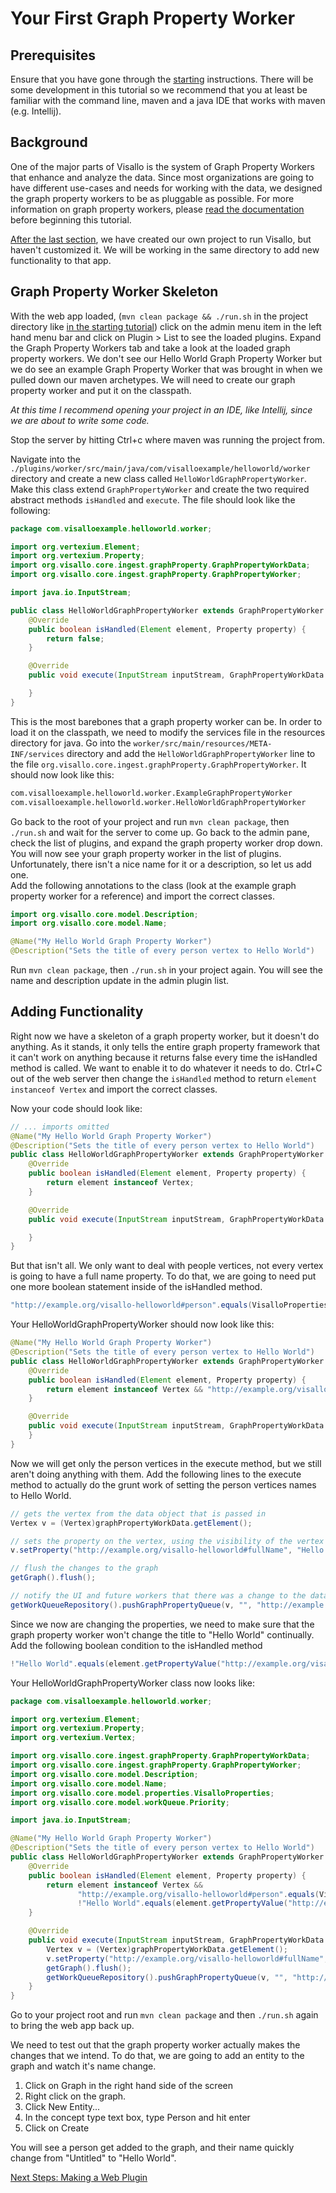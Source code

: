 # Your First Graph Property Worker

## Prerequisites

Ensure that you have gone through the [starting](starting.md) instructions.  There will be some development in this tutorial so we recommend that you at least be familiar with the command line, maven and a java IDE that works with maven (e.g. Intellij).  

## Background

One of the major parts of Visallo is the system of Graph Property Workers that enhance and analyze the data.  Since most organizations are going to have different use-cases and needs for working with the data, we designed the graph property workers to be as pluggable as possible.  For more information on graph property workers, please [read the documentation](../extension-points/back-end/graphpropertyworkers.md) before beginning this tutorial.

[After the last section](starting.md), we have created our own project to run Visallo, but haven't customized it.  We will be working in the same directory to add new functionality to that app.

## Graph Property Worker Skeleton

With the web app loaded, (```mvn clean package && ./run.sh``` in the project directory like [in the starting tutorial](starting.md))  click on the admin menu item in the left hand menu bar and click on Plugin > List to see the loaded plugins.  Expand the Graph Property Workers tab and take a look at the loaded graph property workers.  We don't see our Hello World Graph Property Worker but we do see an example Graph Property Worker that was brought in when we pulled down our maven archetypes.  We will need to create our graph property worker and put it on the classpath.

<i>At this time I recommend opening your project in an IDE, like Intellij, since we are about to write some code.</i>

Stop the server by hitting Ctrl+c where maven was running the project from.

Navigate into the ```./plugins/worker/src/main/java/com/visalloexample/helloworld/worker``` directory and create a new class called `HelloWorldGraphPropertyWorker`.  Make this class extend `GraphPropertyWorker` and create the two required abstract methods `isHandled` and `execute`.  The file should look like the following:


```java
package com.visalloexample.helloworld.worker;

import org.vertexium.Element;
import org.vertexium.Property;
import org.visallo.core.ingest.graphProperty.GraphPropertyWorkData;
import org.visallo.core.ingest.graphProperty.GraphPropertyWorker;

import java.io.InputStream;

public class HelloWorldGraphPropertyWorker extends GraphPropertyWorker {
    @Override
    public boolean isHandled(Element element, Property property) {
        return false;
    }

    @Override
    public void execute(InputStream inputStream, GraphPropertyWorkData graphPropertyWorkData) throws Exception {

    }
}
```

This is the most barebones that a graph property worker can be.  In order to load it on the classpath, we need to modify the services file in the resources directory for java.  Go into the ```worker/src/main/resources/META-INF/services``` directory and add the `HelloWorldGraphPropertyWorker` line to the file ```org.visallo.core.ingest.graphProperty.GraphPropertyWorker```.  It should now look like this:

```bash
com.visalloexample.helloworld.worker.ExampleGraphPropertyWorker
com.visalloexample.helloworld.worker.HelloWorldGraphPropertyWorker
```

Go back to the root of your project and run ```mvn clean package```, then ```./run.sh``` and wait for the server to come up.  Go back to the admin pane, check the list of plugins, and expand the graph property worker drop down.  You will now see your graph property worker in the list of plugins.  Unfortunately, there isn't a nice name for it or a description, so let us add one.  
Add the following annotations to the class (look at the example graph property worker for a reference) and import the correct classes.

```java
import org.visallo.core.model.Description;
import org.visallo.core.model.Name;

@Name("My Hello World Graph Property Worker")
@Description("Sets the title of every person vertex to Hello World")
```

Run ```mvn clean package```, then ```./run.sh``` in your project again.  You will see the name and description update in the admin plugin list.

## Adding Functionality

Right now we have a skeleton of a graph property worker, but it doesn't do anything.  As it stands, it only tells the entire graph property framework that it can't work on anything because it returns false every time the isHandled method is called.  We want to enable it to do whatever it needs to do.  Ctrl+C out of the web server then change the `isHandled` method to return `element instanceof Vertex` and import the correct classes.

Now your code should look like:

```java
// ... imports omitted
@Name("My Hello World Graph Property Worker")
@Description("Sets the title of every person vertex to Hello World")
public class HelloWorldGraphPropertyWorker extends GraphPropertyWorker {
    @Override
    public boolean isHandled(Element element, Property property) {
        return element instanceof Vertex;
    }

    @Override
    public void execute(InputStream inputStream, GraphPropertyWorkData graphPropertyWorkData) throws Exception {

    }
}
```

But that isn't all.  We only want to deal with people vertices, not every vertex is going to have a full name property.  To do that, we are going to need put one more boolean statement inside of the isHandled method.

```java
"http://example.org/visallo-helloworld#person".equals(VisalloProperties.CONCEPT_TYPE.getPropertyValue(element));
```

Your HelloWorldGraphPropertyWorker should now look like this:

```java
@Name("My Hello World Graph Property Worker")
@Description("Sets the title of every person vertex to Hello World")
public class HelloWorldGraphPropertyWorker extends GraphPropertyWorker {
    @Override
    public boolean isHandled(Element element, Property property) {
        return element instanceof Vertex && "http://example.org/visallo-helloworld#person".equals(VisalloProperties.CONCEPT_TYPE.getPropertyValue(element));
    }

    @Override
    public void execute(InputStream inputStream, GraphPropertyWorkData graphPropertyWorkData) throws Exception {
    }
}
```

Now we will get only the person vertices in the execute method, but we still aren't doing anything with them.  Add the following lines to the execute method to actually do the grunt work of setting the person vertices names to Hello World.  

```java
// gets the vertex from the data object that is passed in
Vertex v = (Vertex)graphPropertyWorkData.getElement();

// sets the property on the vertex, using the visibility of the vertex and the authorizations of the graph property worker
v.setProperty("http://example.org/visallo-helloworld#fullName", "Hello World", v.getVisibility(), getAuthorizations());

// flush the changes to the graph
getGraph().flush();

// notify the UI and future workers that there was a change to the data
getWorkQueueRepository().pushGraphPropertyQueue(v, "", "http://example.org/visallo-helloworld#fullName", Priority.NORMAL);
```

Since we now are changing the properties, we need to make sure that the graph property worker won't change the title to "Hello World" continually.  Add the following boolean condition to the isHandled method

```java
!"Hello World".equals(element.getPropertyValue("http://example.org/visallo-helloworld#fullName"))
```

Your HelloWorldGraphPropertyWorker class now looks like:

```java
package com.visalloexample.helloworld.worker;

import org.vertexium.Element;
import org.vertexium.Property;
import org.vertexium.Vertex;

import org.visallo.core.ingest.graphProperty.GraphPropertyWorkData;
import org.visallo.core.ingest.graphProperty.GraphPropertyWorker;
import org.visallo.core.model.Description;
import org.visallo.core.model.Name;
import org.visallo.core.model.properties.VisalloProperties;
import org.visallo.core.model.workQueue.Priority;

import java.io.InputStream;

@Name("My Hello World Graph Property Worker")
@Description("Sets the title of every person vertex to Hello World")
public class HelloWorldGraphPropertyWorker extends GraphPropertyWorker {
    @Override
    public boolean isHandled(Element element, Property property) {
        return element instanceof Vertex &&
               "http://example.org/visallo-helloworld#person".equals(VisalloProperties.CONCEPT_TYPE.getPropertyValue(element)) &&
               !"Hello World".equals(element.getPropertyValue("http://example.org/visallo-helloworld#fullName"));
    }

    @Override
    public void execute(InputStream inputStream, GraphPropertyWorkData graphPropertyWorkData) throws Exception {
        Vertex v = (Vertex)graphPropertyWorkData.getElement();
        v.setProperty("http://example.org/visallo-helloworld#fullName", "Hello World", v.getVisibility(), getAuthorizations());
        getGraph().flush();
        getWorkQueueRepository().pushGraphPropertyQueue(v, "", "http://example.org/visallo-helloworld#fullName", Priority.NORMAL);
    }
}
```

Go to your project root and run ```mvn clean package``` and then ```./run.sh``` again to bring the web app back up.

We need to test out that the graph property worker actually makes the changes that we intend.  To do that, we are going to add an entity to the graph and watch it's name change.

1. Click on Graph in the right hand side of the screen
1. Right click on the graph.
1. Click New Entity...
1. In the concept type text box, type Person and hit enter
1. Click on Create

You will see a person get added to the graph, and their name quickly change from "Untitled" to "Hello World".

[Next Steps: Making a Web Plugin](webplugin.md)
